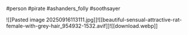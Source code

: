 #person #pirate #ashanders_folly #soothsayer

![[Pasted image 20250916113111.jpg]]![[beautiful-sensual-attractive-rat-female-with-grey-hair_954932-1532.avif]]![[download.webp]]